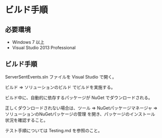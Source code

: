 ビルド手順
==========

必要環境
--------

* Windows 7 以上
* Visual Studio 2013 Professional

ビルド手順
----------

ServerSentEvents.sln ファイルを Visual Studio で開く。

ビルド ⇒ ソリューションのビルド でビルドを実施する。

ビルド中に、自動的に依存するパッケージが NuGet でダウンロードされる。

正しくダウンロードされない場合は、ツール ⇒ NuGetパッケージマネージャ
⇒ ソリューションのNuGetパッケージの管理 を開き、パッケージのインストール
状況を確認すること。

テスト手順については Testing.md を参照のこと。

